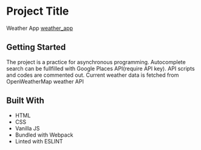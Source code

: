   # Project Title

  Weather App
  [weather_app](https://yldrmali.github.io/weather_app/)

  ## Getting Started

  The project is a  practice for asynchronous programming.
  Autocomplete search can be fullfilled with Google Places API(require API key). API scripts and codes are commented out.
  Current weather data is fetched from OpenWeatherMap weather API


  ## Built With

  * HTML
  * CSS
  * Vanilla JS
  * Bundled with Webpack
  * Linted with ESLINT
